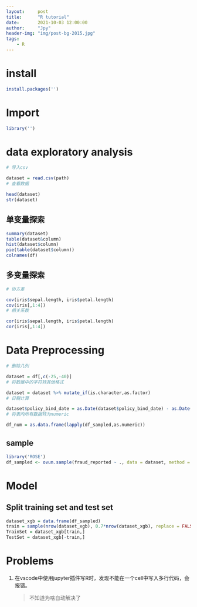 ```yaml
---
layout:     post
title:      "R tutorial"
date:       2021-10-03 12:00:00
author:     "Jpy"
header-img: "img/post-bg-2015.jpg"
tags:
    - R
---
```


# install

```R
install.packages('')
```

# Import

```R
library('')
```

# data exploratory analysis

```R
# 导入csv

dataset = read.csv(path)
# 查看数据

head(dataset)
str(dataset)
```

## 单变量探索

```R
summary(dataset)
table(dataset&column)
hist(dataset$column)
pie(table(dataset$column))
colnames(df)
```

## 多变量探索

```R
# 协方差

cov(iris$sepal.length, iris$petal.length)
cov(iris[,1:4])
# 相关系数

cor(iris$sepal.length, iris$petal.length)
cor(iris[,1:4])
```

# Data Preprocessing

```R
# 删除几列

dataset = df[,c(-25,-40)]
# 将数据中的字符转其他格式

dataset = dataset %>% mutate_if(is.character,as.factor)
# 日期计算

dataset$policy_bind_date = as.Date(dataset$policy_bind_date) - as.Date("1990-01-08")
# 将表内所有数据转为numeric

df_num = as.data.frame(lapply(df_sampled,as.numeric))
```

## sample

```R
library('ROSE')
df_sampled <- ovun.sample(fraud_reported ~ ., data = dataset, method = "over",N = 1500)$data
```

# Model

## Split training set and test set

```R
dataset_xgb = data.frame(df_sampled)
train = sample(nrow(dataset_xgb), 0.7*nrow(dataset_xgb), replace = FALSE)
TrainSet = dataset_xgb[train,]
TestSet = dataset_xgb[-train,]
```



# Problems

1. 在vscode中使用jupyter插件写R时，发现不能在一个cell中写入多行代码，会报错。

   > 不知道为啥自动解决了


